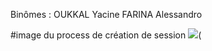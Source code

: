 Binômes :
OUKKAL Yacine 
FARINA Alessandro

#image du process de création de session
![](D:\University\L3_MIAGE\VA\va_final\VA-TP3-FINAL\createExamSession.png)(